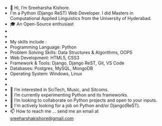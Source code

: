- 👋 Hi, I’m Sreeharsha Kishore.
- I'm a Python (Django ReST) Web Developer. I did Masters in Computational Applied Linguistics from the University of Hyderabad.
- 🎓 An Open-Source enthusiast
-
-
- My skills include :
- Programming Language: Python
- Problem Solving Skills: Data Structures & Algorithms, OOPS
- Web Development: HTML5, CSS3
- Framework & Tools: Django, Django ReST, Git, VS Code
- Databases: Postgres, MySQL, MongoDB
- Operating System: Windows, Linux 
-
-
- 👀 I’m interested in SciTech, Music, and Sitcoms.
- 🌱 I’m currently experimenting Python and its frameworks.
- 💞️ I’m looking to collaborate on Python projects and open to your inputs.
- 🤞 I'm actively looking for a job on Python and/or Django(ReST).
- 📫 How to reach me ... send me an email at sreeharshakishore@gmail.com

<!---
kshkishore/kshkishore is a ✨ special ✨ repository because its `README.md` (this file) appears on your GitHub profile.
You can click the Preview link to take a look at your changes.
--->
